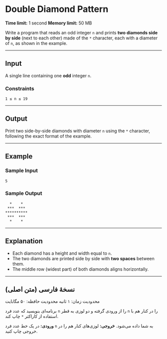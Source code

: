 # Double Diamond Pattern

**Time limit:** 1 second
**Memory limit:** 50 MB

Write a program that reads an odd integer `n` and prints **two diamonds side by side** (next to each other) made of the `*` character, each with a diameter of `n`, as shown in the example.

---

## Input

A single line containing one **odd** integer `n`.

### Constraints

```
1 ≤ n ≤ 19
```

---

## Output

Print two side-by-side diamonds with diameter `n` using the `*` character, following the exact format of the example.

---

## Example

### Sample Input

```
5
```

### Sample Output

```
  *    *
 ***  ***
**********
 ***  ***
  *    *
```

---

## Explanation

* Each diamond has a height and width equal to `n`.
* The two diamonds are printed side by side with **two spaces** between them.
* The middle row (widest part) of both diamonds aligns horizontally.

---

## نسخهٔ فارسی (متن اصلی)

محدودیت زمان: ۱ ثانیه
محدودیت حافظه: ۵۰ مگابایت

برنامه‌ای بنویسید که عدد فرد `n` را از ورودی گرفته و دو لوزی به قطر `n` را در کنار هم با استفاده از کاراکتر `*` چاپ کند.

**ورودی:**
در یک خط عدد فرد `n` به شما داده می‌شود.
**خروجی:**
لوزی‌های کنار هم را در خروجی چاپ کنید.